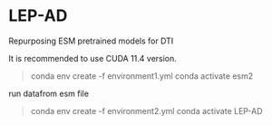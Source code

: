 # LEP-AD
Repurposing ESM pretrained models for DTI 

It is recommended to use CUDA 11.4 version.
> conda env create -f environment1.yml
> conda activate esm2

run datafrom esm file

> conda env create -f environment2.yml
> conda activate LEP-AD
